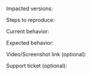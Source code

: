 Impacted versions:

Steps to reproduce:

Current behavior:

Expected behavior:

Video/Screenshot link (optional):

Support ticket (optional):
